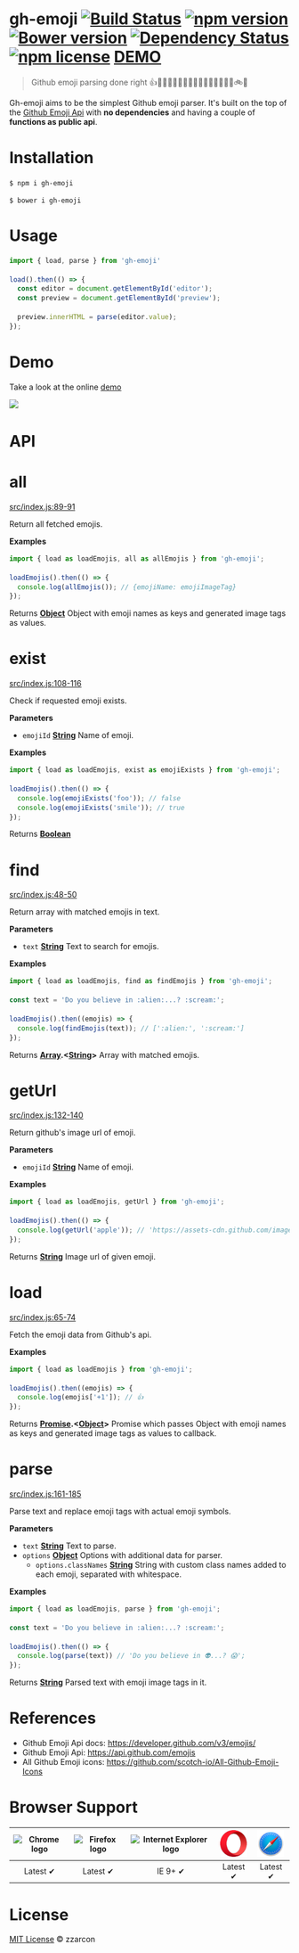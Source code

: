 # gh-emoji [![Build Status](https://travis-ci.org/zzarcon/gh-emoji.svg?branch=master)](https://travis-ci.org/zzarcon/gh-emoji) [![npm version](https://badge.fury.io/js/gh-emoji.svg)](https://www.npmjs.com/package/gh-emoji) [![Bower version](https://badge.fury.io/bo/gh-emoji.svg)](https://libraries.io/bower/gh-emoji) [![Dependency Status](https://david-dm.org/zzarcon/gh-emoji.svg)](https://david-dm.org/zzarcon/gh-emoji) [![npm license](https://img.shields.io/npm/l/awesome-badges.svg)](https://www.npmjs.org/package/awesome-badges) [DEMO](http://zzarcon.github.io/gh-emoji/)
> Github emoji parsing done right 👍🙌👋👏💩🙋😈😄👶🙇👱🍔🍕👻💅👹🚲🚂

Gh-emoji aims to be the simplest Github emoji parser. It's built on the top of the [Github Emoji Api](https://api.github.com/emojis) with **no dependencies** and having a couple of **functions as public api**.

# Installation
`$ npm i gh-emoji`

`$ bower i gh-emoji`

# Usage

```javascript
import { load, parse } from 'gh-emoji'

load().then(() => {
  const editor = document.getElementById('editor');
  const preview = document.getElementById('preview');

  preview.innerHTML = parse(editor.value);
});

```

# Demo
Take a look at the online [demo](http://zzarcon.github.io/gh-emoji/)

![](https://raw.githubusercontent.com/zzarcon/gh-emoji/master/assets/gh-emoji-demo.gif)

# API
# all

[src/index.js:89-91](https://github.com/zzarcon/gh-emoji/blob/fcb9447252285d4fa0217f72fe4a11dd8f9f67a5/src/index.js#L89-L91 "Source code on GitHub")

Return all fetched emojis.

**Examples**

```javascript
import { load as loadEmojis, all as allEmojis } from 'gh-emoji';

loadEmojis().then(() => {
  console.log(allEmojis()); // {emojiName: emojiImageTag}
});
```

Returns **[Object](https://developer.mozilla.org/en-US/docs/Web/JavaScript/Reference/Global_Objects/Object)** Object with emoji names as keys and generated image tags
as values.

# exist

[src/index.js:108-116](https://github.com/zzarcon/gh-emoji/blob/fcb9447252285d4fa0217f72fe4a11dd8f9f67a5/src/index.js#L108-L116 "Source code on GitHub")

Check if requested emoji exists.

**Parameters**

-   `emojiId` **[String](https://developer.mozilla.org/en-US/docs/Web/JavaScript/Reference/Global_Objects/String)** Name of emoji.

**Examples**

```javascript
import { load as loadEmojis, exist as emojiExists } from 'gh-emoji';

loadEmojis().then(() => {
  console.log(emojiExists('foo')); // false
  console.log(emojiExists('smile')); // true
});
```

Returns **[Boolean](https://developer.mozilla.org/en-US/docs/Web/JavaScript/Reference/Global_Objects/Boolean)** 

# find

[src/index.js:48-50](https://github.com/zzarcon/gh-emoji/blob/fcb9447252285d4fa0217f72fe4a11dd8f9f67a5/src/index.js#L48-L50 "Source code on GitHub")

Return array with matched emojis in text.

**Parameters**

-   `text` **[String](https://developer.mozilla.org/en-US/docs/Web/JavaScript/Reference/Global_Objects/String)** Text to search for emojis.

**Examples**

```javascript
import { load as loadEmojis, find as findEmojis } from 'gh-emoji';

const text = 'Do you believe in :alien:...? :scream:';

loadEmojis().then((emojis) => {
  console.log(findEmojis(text)); // [':alien:', ':scream:']
});
```

Returns **[Array](https://developer.mozilla.org/en-US/docs/Web/JavaScript/Reference/Global_Objects/Array).&lt;[String](https://developer.mozilla.org/en-US/docs/Web/JavaScript/Reference/Global_Objects/String)>** Array with matched emojis.

# getUrl

[src/index.js:132-140](https://github.com/zzarcon/gh-emoji/blob/fcb9447252285d4fa0217f72fe4a11dd8f9f67a5/src/index.js#L132-L140 "Source code on GitHub")

Return github's image url of emoji.

**Parameters**

-   `emojiId` **[String](https://developer.mozilla.org/en-US/docs/Web/JavaScript/Reference/Global_Objects/String)** Name of emoji.

**Examples**

```javascript
import { load as loadEmojis, getUrl } from 'gh-emoji';

loadEmojis().then(() => {
  console.log(getUrl('apple')); // 'https://assets-cdn.github.com/images/icons/emoji/unicode/1f34e.png?v6'
});
```

Returns **[String](https://developer.mozilla.org/en-US/docs/Web/JavaScript/Reference/Global_Objects/String)** Image url of given emoji.

# load

[src/index.js:65-74](https://github.com/zzarcon/gh-emoji/blob/fcb9447252285d4fa0217f72fe4a11dd8f9f67a5/src/index.js#L65-L74 "Source code on GitHub")

Fetch the emoji data from Github's api.

**Examples**

```javascript
import { load as loadEmojis } from 'gh-emoji';

loadEmojis().then((emojis) => {
  console.log(emojis['+1']); // 👍
});
```

Returns **[Promise](https://developer.mozilla.org/en-US/docs/Web/JavaScript/Reference/Global_Objects/Promise).&lt;[Object](https://developer.mozilla.org/en-US/docs/Web/JavaScript/Reference/Global_Objects/Object)>** Promise which passes Object with emoji names
as keys and generated image tags as values to callback.

# parse

[src/index.js:161-185](https://github.com/zzarcon/gh-emoji/blob/fcb9447252285d4fa0217f72fe4a11dd8f9f67a5/src/index.js#L161-L185 "Source code on GitHub")

Parse text and replace emoji tags with actual emoji symbols.

**Parameters**

-   `text` **[String](https://developer.mozilla.org/en-US/docs/Web/JavaScript/Reference/Global_Objects/String)** Text to parse.
-   `options` **[Object](https://developer.mozilla.org/en-US/docs/Web/JavaScript/Reference/Global_Objects/Object)** Options with additional data for parser.
    -   `options.classNames` **[String](https://developer.mozilla.org/en-US/docs/Web/JavaScript/Reference/Global_Objects/String)** String with custom class names
        added to each emoji, separated with whitespace.

**Examples**

```javascript
import { load as loadEmojis, parse } from 'gh-emoji';

const text = 'Do you believe in :alien:...? :scream:';

loadEmojis().then(() => {
  console.log(parse(text)) // 'Do you believe in 👽...? 😱';
});
```

Returns **[String](https://developer.mozilla.org/en-US/docs/Web/JavaScript/Reference/Global_Objects/String)** Parsed text with emoji image tags in it.
# References

* Github Emoji Api docs: https://developer.github.com/v3/emojis/
* Github Emoji Api: https://api.github.com/emojis
* All Github Emoji icons: https://github.com/scotch-io/All-Github-Emoji-Icons

# Browser Support

| <img src="https://raw.githubusercontent.com/alrra/browser-logos/master/chrome/chrome_64x64.png" width="48px" height="48px" alt="Chrome logo"> | <img src="https://raw.githubusercontent.com/alrra/browser-logos/master/firefox/firefox_64x64.png" width="48px" height="48px" alt="Firefox logo"> | <img src="https://raw.githubusercontent.com/alrra/browser-logos/master/internet-explorer/internet-explorer_64x64.png" width="48px" height="48px" alt="Internet Explorer logo"> | <img src="https://raw.githubusercontent.com/alrra/browser-logos/master/opera/opera_64x64.png" width="48px" height="48px" alt="Opera logo"> | <img src="https://raw.githubusercontent.com/alrra/browser-logos/master/safari/safari_64x64.png" width="48px" height="48px" alt="Safari logo"> |
|:---:|:---:|:---:|:---:|:---:|
| Latest ✔ | Latest ✔ | IE 9+ ✔ | Latest ✔ | Latest ✔ |

# License

[MIT License](https://tldrlegal.com/license/mit-license) © zzarcon
